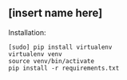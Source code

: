 [insert name here]
----

Installation:

```
[sudo] pip install virtualenv
virtualenv venv
source venv/bin/activate
pip install -r requirements.txt
```
